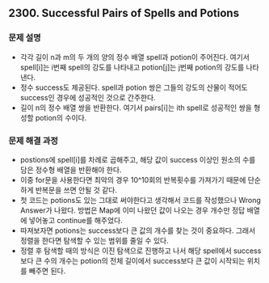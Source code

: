 ## 2300. Successful Pairs of Spells and Potions
### 문제 설명
- 각각 길이 n과 m의 두 개의 양의 정수 배열 spell과 potion이 주어진다. 여기서 spell[i]는 i번째 spell의 강도를 나타내고 potion[j]는 j번째 potion의 강도를 나타낸다.
- 정수 success도 제공된다. spell과 potion 쌍은 그들의 강도의 산물이 적어도 success인 경우에 성공적인 것으로 간주한다.
- 길이 n의 정수 배열 쌍을 반환한다. 여기서 pairs[i]는 ith spell로 성공적인 쌍을 형성할 potion의 수이다.
​
### 문제 해결 과정
- postions에 spell[i]를 차례로 곱해주고, 해당 값이 success 이상인 원소의 수를 담은 정수형 배열을 반환해야 한다.
- 이중 for문을 사용한다면 최악의 경우 10^10회의 반복횟수를 가져가기 때문에 단순하게 반복문을 쓰면 안될 것 같다.
- 첫 코드는 potions도 있는 그대로 써야한다고 생각해서 코드를 작성했으나 Wrong Answer가 나왔다. 방법은 Map에 이미 나왔던 값이 나오는 경우 개수만 정답 배열에 넣어놓고 continue를 해주었다.
- 따져보자면 potions는 success보다 큰 값의 개수를 찾는 것이 중요하다. 그래서 정렬을 한다면 탐색할 수 있는 범위를 줄일 수 있다.
- 정렬 후 탐색할 때의 방식은 이진 탐색으로 진행하고 나서 해당 spell에서 success보다 큰 수의 개수는 potion의 전체 길이에서 success보다 큰 값이 시작되는 위치를 빼주면 된다.
